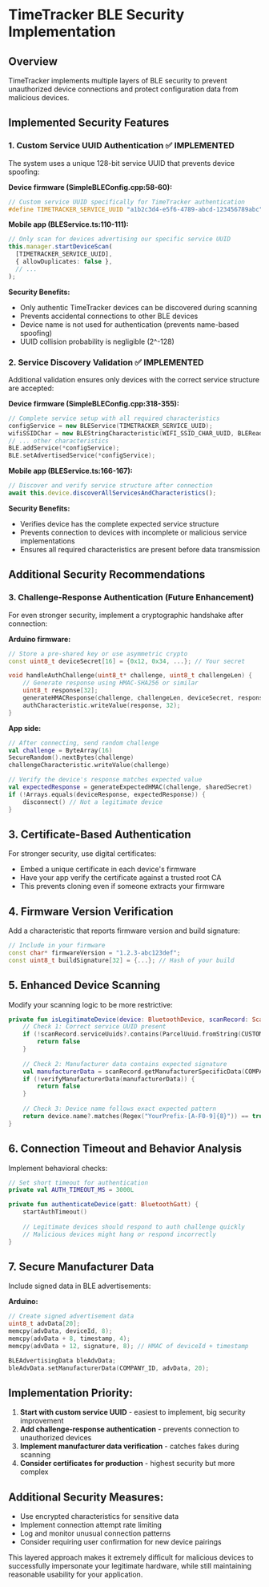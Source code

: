 # TimeTracker BLE Security Implementation

## Overview
TimeTracker implements multiple layers of BLE security to prevent unauthorized device connections and protect configuration data from malicious devices.

## Implemented Security Features

### 1. Custom Service UUID Authentication ✅ IMPLEMENTED
The system uses a unique 128-bit service UUID that prevents device spoofing:

**Device firmware (SimpleBLEConfig.cpp:58-60):**
```cpp
// Custom service UUID specifically for TimeTracker authentication
#define TIMETRACKER_SERVICE_UUID "a1b2c3d4-e5f6-4789-abcd-123456789abc"
```

**Mobile app (BLEService.ts:110-111):**
```typescript
// Only scan for devices advertising our specific service UUID
this.manager.startDeviceScan(
  [TIMETRACKER_SERVICE_UUID],
  { allowDuplicates: false },
  // ...
);
```

**Security Benefits:**
- Only authentic TimeTracker devices can be discovered during scanning
- Prevents accidental connections to other BLE devices
- Device name is not used for authentication (prevents name-based spoofing)
- UUID collision probability is negligible (2^-128)

### 2. Service Discovery Validation ✅ IMPLEMENTED
Additional validation ensures only devices with the correct service structure are accepted:

**Device firmware (SimpleBLEConfig.cpp:318-355):**
```cpp
// Complete service setup with all required characteristics
configService = new BLEService(TIMETRACKER_SERVICE_UUID);
wifiSSIDChar = new BLEStringCharacteristic(WIFI_SSID_CHAR_UUID, BLERead | BLEWrite, 128);
// ... other characteristics
BLE.addService(*configService);
BLE.setAdvertisedService(*configService);
```

**Mobile app (BLEService.ts:166-167):**
```typescript
// Discover and verify service structure after connection
await this.device.discoverAllServicesAndCharacteristics();
```

**Security Benefits:**
- Verifies device has the complete expected service structure
- Prevents connection to devices with incomplete or malicious service implementations
- Ensures all required characteristics are present before data transmission

## Additional Security Recommendations

### 3. Challenge-Response Authentication (Future Enhancement)
For even stronger security, implement a cryptographic handshake after connection:

**Arduino firmware:**
```cpp
// Store a pre-shared key or use asymmetric crypto
const uint8_t deviceSecret[16] = {0x12, 0x34, ...}; // Your secret

void handleAuthChallenge(uint8_t* challenge, uint8_t challengeLen) {
    // Generate response using HMAC-SHA256 or similar
    uint8_t response[32];
    generateHMACResponse(challenge, challengeLen, deviceSecret, response);
    authCharacteristic.writeValue(response, 32);
}
```

**App side:**
```kotlin
// After connecting, send random challenge
val challenge = ByteArray(16)
SecureRandom().nextBytes(challenge)
challengeCharacteristic.writeValue(challenge)

// Verify the device's response matches expected value
val expectedResponse = generateExpectedHMAC(challenge, sharedSecret)
if (!Arrays.equals(deviceResponse, expectedResponse)) {
    disconnect() // Not a legitimate device
}
```

## 3. Certificate-Based Authentication
For stronger security, use digital certificates:

- Embed a unique certificate in each device's firmware
- Have your app verify the certificate against a trusted root CA
- This prevents cloning even if someone extracts your firmware

## 4. Firmware Version Verification
Add a characteristic that reports firmware version and build signature:

```cpp
// Include in your firmware
const char* firmwareVersion = "1.2.3-abc123def";
const uint8_t buildSignature[32] = {...}; // Hash of your build
```

## 5. Enhanced Device Scanning
Modify your scanning logic to be more restrictive:

```kotlin
private fun isLegitimateDevice(device: BluetoothDevice, scanRecord: ScanRecord): Boolean {
    // Check 1: Correct service UUID present
    if (!scanRecord.serviceUuids?.contains(ParcelUuid.fromString(CUSTOM_SERVICE_UUID))) {
        return false
    }
    
    // Check 2: Manufacturer data contains expected signature
    val manufacturerData = scanRecord.getManufacturerSpecificData(COMPANY_ID)
    if (!verifyManufacturerData(manufacturerData)) {
        return false
    }
    
    // Check 3: Device name follows exact expected pattern
    return device.name?.matches(Regex("YourPrefix-[A-F0-9]{8}")) == true
}
```

## 6. Connection Timeout and Behavior Analysis
Implement behavioral checks:

```kotlin
// Set short timeout for authentication
private val AUTH_TIMEOUT_MS = 3000L

private fun authenticateDevice(gatt: BluetoothGatt) {
    startAuthTimeout()
    
    // Legitimate devices should respond to auth challenge quickly
    // Malicious devices might hang or respond incorrectly
}
```

## 7. Secure Manufacturer Data
Include signed data in BLE advertisements:

**Arduino:**
```cpp
// Create signed advertisement data
uint8_t advData[20];
memcpy(advData, deviceId, 8);
memcpy(advData + 8, timestamp, 4);
memcpy(advData + 12, signature, 8); // HMAC of deviceId + timestamp

BLEAdvertisingData bleAdvData;
bleAdvData.setManufacturerData(COMPANY_ID, advData, 20);
```

## Implementation Priority:
1. **Start with custom service UUID** - easiest to implement, big security improvement
2. **Add challenge-response authentication** - prevents connection to unauthorized devices
3. **Implement manufacturer data verification** - catches fakes during scanning
4. **Consider certificates for production** - highest security but more complex

## Additional Security Measures:
- Use encrypted characteristics for sensitive data
- Implement connection attempt rate limiting
- Log and monitor unusual connection patterns
- Consider requiring user confirmation for new device pairings

This layered approach makes it extremely difficult for malicious devices to successfully impersonate your legitimate hardware, while still maintaining reasonable usability for your application.